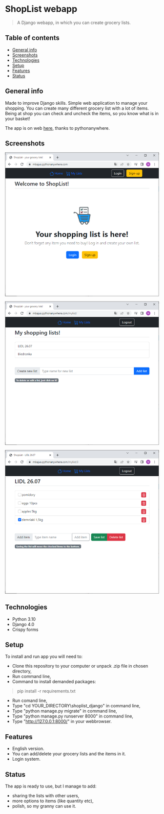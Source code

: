 # ShopList webapp
> A Django webapp, in which you can create grocery lists.

## Table of contents
* [General info](#general-info)
* [Screenshots](#screenshots)
* [Technologies](#technologies)
* [Setup](#setup)
* [Features](#features)
* [Status](#status)

## General info
Made to improve Django skills. Simple web application to manage your shopping. You can create many different grocery list with a lot of items. Being at shop you can check and uncheck the items, so you know what is in your basket!

The app is on web [here](https://mbajus.pythonanywhere.com/), thanks to pythonanywhere.

## Screenshots
![Example screenshot](./img/img1.PNG)

![Example screenshot](./img/img2.PNG)

![Example screenshot](./img/img3.PNG)

## Technologies
* Python 3.10
* Django 4.0
* Crispy forms

## Setup
To install and run app you will need to:
* Clone this repository to your computer or unpack .zip file in chosen directory,
* Run command line,
* Command to install demanded packages:
> pip install -r requirements.txt
* Run comand line,
* Type "cd YOUR_DIRECTORY\shoplist_django" in command line,
* Type "python manage.py migrate" in command line, 
* Type "python manage.py runserver 8000" in command line,
* Type "http://127.0.0.1:8000/" in your webbrowser.

## Features
* English version.
* You can add/delete your grocery lists and the items in it.
* Login system.

## Status
The app is ready to use, but I manage to add:
* sharing the lists with other users,
* more options to items (like quantity etc),
* polish, so my granny can use it.
